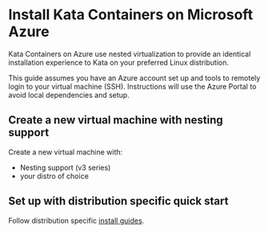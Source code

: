 # Install Kata Containers on Microsoft Azure

Kata Containers on Azure use nested virtualization to provide an identical installation
experience to Kata on your preferred Linux distribution.

This guide assumes you have an Azure account set up and tools to remotely login to your virtual
machine (SSH). Instructions will use the Azure Portal to avoid
local dependencies and setup.

## Create a new virtual machine with nesting support

Create a new virtual machine with:
* Nesting support (v3 series)
* your distro of choice

## Set up with distribution specific quick start

Follow distribution specific [install guides](../install/README.md#packaged-installation-methods).
